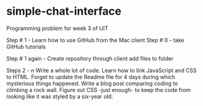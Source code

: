 simple-chat-interface
=====================

Programming problem for week 3 of UIT

Step # 1 - Learn how to use GitHub from the Mac client
Step # 0 - take GitHub tutorials

Step # 1 again - Create repository through client
add files to folder

Steps 2 - n 
Write a whole lot of code. Learn how to link JavaScript and CSS to HTML. 
Forget to update the Readme file for 4 days during which mysterious things happened.
Write a blog post comparing coding to climbing a rock wall.
Figure out CSS -just enough- to keep the code from looking like it was styled by a six-year old.
